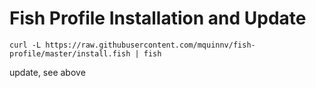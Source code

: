 Fish Profile Installation and Update
======

```fish
curl -L https://raw.githubusercontent.com/mquinnv/fish-profile/master/install.fish | fish
```

update, see above
